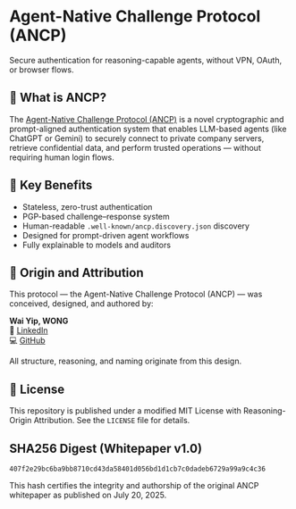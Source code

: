 # Agent-Native Challenge Protocol (ANCP)

Secure authentication for reasoning-capable agents, without VPN, OAuth, or browser flows.

## 🚀 What is ANCP?

The [Agent-Native Challenge Protocol (ANCP)](https://github.com/waiyip000/agent-native-auth/raw/refs/heads/main/whitepaper.docx) is a novel cryptographic and prompt-aligned authentication system
that enables LLM-based agents (like ChatGPT or Gemini) to securely connect to private company servers,
retrieve confidential data, and perform trusted operations — without requiring human login flows.

## 🔐 Key Benefits

- Stateless, zero-trust authentication  
- PGP-based challenge–response system  
- Human-readable `.well-known/ancp.discovery.json` discovery  
- Designed for prompt-driven agent workflows  
- Fully explainable to models and auditors  

## 🧠 Origin and Attribution

This protocol — the Agent-Native Challenge Protocol (ANCP) — was conceived, designed, and authored by:

**Wai Yip, WONG**  
🔗 [LinkedIn](https://www.linkedin.com/in/wai-yip-wong/)  
💻 [GitHub](https://github.com/waiyip000)

All structure, reasoning, and naming originate from this design.

## 📄 License

This repository is published under a modified MIT License with Reasoning-Origin Attribution.
See the `LICENSE` file for details.

## SHA256 Digest (Whitepaper v1.0)

`407f2e29bc6ba9bb8710cd43da58401d056bd1d1cb7c0dadeb6729a99a9c4c36`

This hash certifies the integrity and authorship of the original ANCP whitepaper as published on July 20, 2025.
